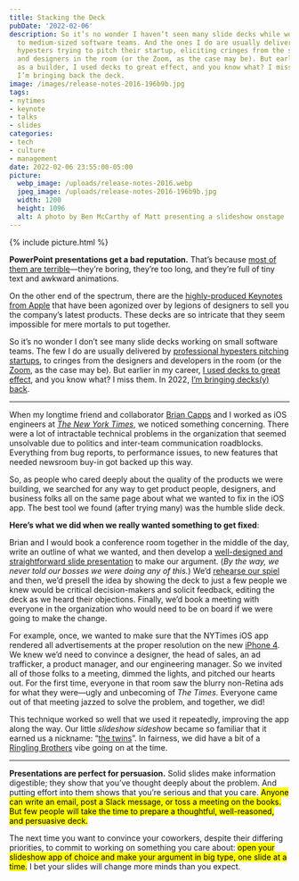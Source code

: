 ```yaml
---
title: Stacking the Deck
pubDate: '2022-02-06'
description: So it’s no wonder I haven’t seen many slide decks while working on small-
  to medium-sized software teams. And the ones I do are usually delivered by professional
  hypesters trying to pitch their startup, eliciting cringes from the software engineers
  and designers in the room (or the Zoom, as the case may be). But earlier in my career
  as a builder, I used decks to great effect, and you know what? I miss them. In 2022,
  I’m bringing back the deck.
image: /images/release-notes-2016-196b9b.jpg
tags:
- nytimes
- keynote
- talks
- slides
categories:
- tech
- culture
- management
date: 2022-02-06 23:55:00-05:00
picture:
  webp_image: /uploads/release-notes-2016.webp
  jpeg_image: /uploads/release-notes-2016-196b9b.jpg
  width: 1200
  height: 1096
  alt: A photo by Ben McCarthy of Matt presenting a slideshow onstage
---
```


{% include picture.html %}

**PowerPoint presentations get a bad reputation.** That’s because [most of them are terrible](https://en.wikipedia.org/wiki/Sturgeon's_law)—they’re boring, they’re too long, and they’re full of tiny text and awkward animations.

<!-- more -->

On the other end of the spectrum, there are the [highly-produced Keynotes from Apple](https://medium.com/adventures-in-consumer-technology/this-is-how-we-make-slides-at-apple-b8a84352bf6d) that have been agonized over by legions of designers to sell you the company’s latest products. These decks are so intricate that they seem impossible for mere mortals to put together.

So it’s no wonder I don’t see many slide decks working on small software teams. The few I do are usually delivered by [professional hypesters pitching startups](https://piktochart.com/blog/startup-pitch-decks-what-you-can-learn/), to cringes from the designers and developers in the room (or the [Zoom](https://zoom.us), as the case may be). But earlier in my career, [I used decks to great effect](/about#talks), and you know what? I miss them. In 2022, [I’m bringing decks(y) back](https://en.wikipedia.org/wiki/SexyBack).

* * *

When my longtime friend and collaborator [Brian Capps](http://twitter.com/bcapps) and I worked as iOS engineers at *[The New York Times](https://nytimes.com)*, we noticed something concerning. There were a lot of intractable technical problems in the organization that seemed unsolvable due to politics and inter-team communication roadblocks. Everything from bug reports, to performance issues, to new features that needed newsroom buy-in got backed up this way.

So, as people who cared deeply about the quality of the products we were building, we searched for any way to get product people, designers, and business folks all on the same page about what we wanted to fix in the iOS app. The best tool we found (after trying many) was the humble slide deck. 

**Here’s what we did when we really wanted something to get fixed**: 

Brian and I would book a conference room together in the middle of the day, write an outline of what we wanted, and then develop a [well-designed and straightforward slide presentation](https://www.presentationzen.com) to make our argument. (*By the way, we never told our bosses we were doing any of this.*) We’d [rehearse our spiel](https://randsinrepose.com/archives/out-loud/) and then, we’d presell the idea by showing the deck to just a few people we knew would be critical decision-makers and solicit feedback, editing the deck as we heard their objections. Finally, we’d book a meeting with everyone in the organization who would need to be on board if we were going to make the change. 

For example, once, we wanted to make sure that the NYTimes iOS app rendered all advertisements at the proper resolution on the new [iPhone 4](https://en.wikipedia.org/wiki/IPhone_4). We knew we’d need to convince a designer, the head of sales, an ad trafficker, a product manager, and our engineering manager. So we invited all of those folks to a meeting, dimmed the lights, and pitched our hearts out. For the first time, everyone in that room saw the blurry non-Retina ads for what they were—ugly and unbecoming of *The Times*. Everyone came out of that meeting jazzed to solve the problem, and together, we did! 

This technique worked so well that we used it repeatedly, improving the app along the way. Our little *slideshow sideshow* became so familiar that it earned us a nickname: “[the twins](https://www.instagram.com/p/Z9eWb2nvW0/)”. In fairness, we did have a bit of a [Ringling Brothers](https://en.wikipedia.org/wiki/Ringling_brothers) vibe going on at the time. 

* * *

**Presentations are perfect for persuasion.** Solid slides make information digestible; they show that you’ve thought deeply about the problem. And putting effort into them shows that you’re serious and that you care. <mark>Anyone can write an email, post a Slack message, or toss a meeting on the books. But few people will take the time to prepare a thoughtful, well-reasoned, and persuasive deck.</mark>

The next time you want to convince your coworkers, despite their differing priorities, to commit to working on something you care about: <mark>open your slideshow app of choice and make your argument in big type, one slide at a time.</mark> I bet your slides will change more minds than you expect.